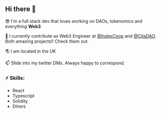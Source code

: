 ## Hi there 👋


😎 I'm a full stack dev that loves working on DAOs, tokenomics and everything **Web3**

👯 I currently contribute as Web3 Engineer at [@IndexCoop](https://twitter.com/indexcoop) and [@CitaDAO](https://twitter.com/citadao_io). Both amazing projects!! Check them out.

🌎 I am located in the UK

📫 Slide into my twitter DMs. Always happy to correspond.

### ⚡ Skills:
- React
- Typescript
- Solidity
- Ethers
